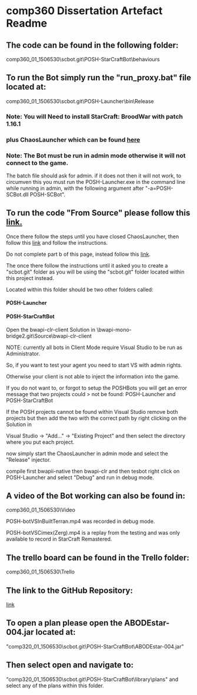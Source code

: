 # comp360 Dissertation Artefact Readme

## The code can be found in the following folder:
comp360_01_1506530\scbot.git\POSH-StarCraftBot\behaviours

## To run the Bot simply run the "run_proxy.bat" file located at:
comp360_01_1506530\scbot.git\POSH-Launcher\bin\Release
### Note: You will Need to install StarCraft: BroodWar with patch 1.16.1 
### plus ChaosLauncher which can be found [here](http://www.teamliquid.net/forum/brood-war/65196-chaoslauncher-for-1161)
### Note: The Bot must be run in admin mode otherwise it will not connect to the game.
The batch file should ask for admin. if it does not then it will not work, to circumven this you must run the POSH-Launcher.exe
in the command line while running in admin, with the following argument after "-a=POSH-SCBot.dll POSH-SCBot".


## To run the code "From Source" please follow this [link.](https://github.com/suegy/bwapi-mono-bridge2/wiki/StarCraft-Setup-BWAPI)

Once there follow the steps until you have closed ChaosLauncher, then follow this [link](https://github.com/suegy/bwapi-mono-bridge2/wiki/MonoBridge-Setup) and follow the instructions.

Do not complete part b of this page, instead follow this [link](https://github.com/suegy/bwapi-mono-bridge2/wiki/CsharpAI).

The once there follow the instructions until it asked you to create a "scbot.git" folder as you will be using the "scbot.git" folder located within this project instead.

Located within this folder should be two other folders called:
#### POSH-Launcher
#### POSH-StarCraftBot

Open the bwapi-clr-client Solution in \bwapi-mono-bridge2.git\Source\bwapi-clr-client

NOTE: currently all bots in Client Mode require Visual Studio to be run as Administrator. 

So, if you want to test your agent you need to start VS with admin rights. 

Otherwise your client is not able to inject the information into the game.

If you do not want to, or forgot to setup the POSHBots you will get an error message that two projects could > not be found: POSH-Launcher and POSH-StarCraftBot

If the POSH projects cannot be found within Visual Studio remove both projects but then add the two with the correct path by right clicking on the Solution in 

Visual Studio -> "Add..." -> "Existing Project" and then select the directory where you put each project.

now simply start the ChaosLauncher in admin mode and select the "Release" injector.

compile first bwapii-native then bwapi-clr and then tesbot right click on POSH-Launcher and select "Debug" and run in debug mode.



## A video of the Bot working can also be found in:
comp360_01_1506530\Video

POSH-botVSInBuiltTerran.mp4 was recorded in debug mode.

POSH-botVSCimex(Zerg).mp4 is a replay from the testing and was only available to record in StarCraft Remastered.

## The trello board can be found in the Trello folder:
comp360_01_1506530\Trello

## The link to the GitHub Repository:
[link]("https://github.com/James120393/Dissertation_Artefact")

## To open a plan please open the ABODEstar-004.jar located at:
"comp320_01_1506530\scbot.git\POSH-StarCraftBot\ABODEstar-004.jar"

## Then select open and navigate to:
"comp320_01_1506530\scbot.git\POSH-StarCraftBot\library\plans"
and select any of the plans within this folder.